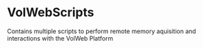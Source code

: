 # VolWebScripts
Contains multiple scripts to perform remote memory aquisition and interactions with the VolWeb Platform
